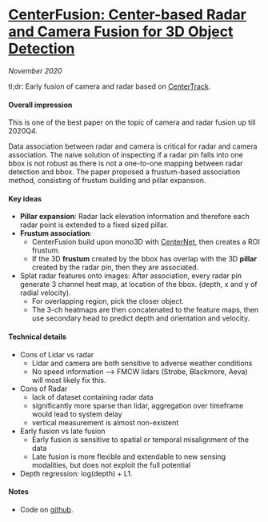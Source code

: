 # [CenterFusion: Center-based Radar and Camera Fusion for 3D Object Detection](https://arxiv.org/abs/2011.04841)

_November 2020_

tl;dr: Early fusion of camera and radar based on [CenterTrack](centertrack.md).

#### Overall impression
This is one of the best paper on the topic of camera and radar fusion up till 2020Q4. 

Data association between radar and camera is critical for radar and camera association. The naive solution of inspecting if a radar pin falls into one bbox is not robust as there is not a one-to-one mapping between radar detection and bbox. The paper proposed a frustum-based association method, consisting of frustum building and pillar expansion.

#### Key ideas
- **Pillar expansion**: Radar lack elevation information and therefore each radar point is extended to a fixed sized pillar. 
- **Frustum association**: 
	- CenterFusion build upon mono3D with [CenterNet](centernet.md), then creates a ROI frustum.
	- If the 3D **frustum** created by the bbox has overlap with the 3D **pillar** created by the radar pin, then they are associated.
- Splat radar features onto images: After association, every radar pin generate 3 channel heat map, at location of the bbox. (depth, x and y of radial velocity).
	- For overlapping region, pick the closer object.
	- The 3-ch heatmaps are then concatenated to the feature maps, then use secondary head to predict depth and orientation and velocity.

#### Technical details
- Cons of Lidar vs radar
	- Lidar and camera are both sensitive to adverse weather conditions
	- No speed information --> FMCW lidars (Strobe, Blackmore, Aeva) will most likely fix this.
- Cons of Radar 
	- lack of dataset containing radar data
	- significantly more sparse than lidar, aggregation over timeframe would lead to system delay
	- vertical measurement is almost non-existent
- Early fusion vs late fusion
	- Early fusion is sensitive to spatial or temporal misalignment of the data
	- Late fusion is more flexible and extendable to new sensing modalities, but does not exploit the full potential
- Depth regression: log(depth) + L1.

#### Notes
- Code on [github](https://github.com/mrnabati/CenterFusion).

